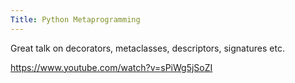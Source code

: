 ```yaml
---
Title: Python Metaprogramming
---
```


Great talk on decorators, metaclasses, descriptors, signatures etc.

<https://www.youtube.com/watch?v=sPiWg5jSoZI>
